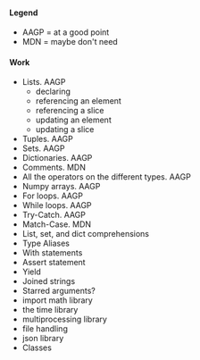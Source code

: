 #### Legend
- AAGP = at a good point
- MDN = maybe don't need

#### Work
- Lists. AAGP
  - declaring
  - referencing an element
  - referencing a slice
  - updating an element
  - updating a slice
- Tuples. AAGP
- Sets. AAGP
- Dictionaries. AAGP
- Comments. MDN
- All the operators on the different types. AAGP
- Numpy arrays. AAGP
- For loops. AAGP
- While loops. AAGP
- Try-Catch. AAGP
- Match-Case. MDN
- List, set, and dict comprehensions
- Type Aliases
- With statements
- Assert statement
- Yield
- Joined strings
- Starred arguments?
- import math library
- the time library
- multiprocessing library
- file handling
- json library
- Classes